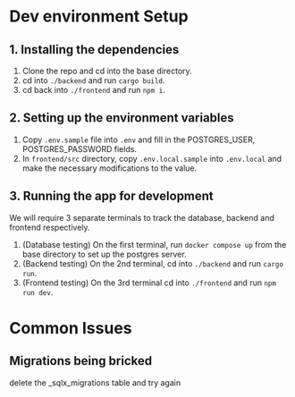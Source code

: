 # Dev environment Setup

## 1. Installing the dependencies
1. Clone the repo and cd into the base directory.
2. cd into `./backend` and run `cargo build`.
3. cd back into `./frontend` and run `npm i`.

## 2. Setting up the environment variables
1. Copy `.env.sample` file into `.env` and fill in the POSTGRES_USER, POSTGRES_PASSWORD fields.
2. In `frontend/src` directory, copy `.env.local.sample` into `.env.local` and make the necessary modifications to the value.

## 3. Running the app for development
We will require 3 separate terminals to track the database, backend and frontend respectively.
1. (Database testing) On the first terminal, run `docker compose up` from the base directory to set up the postgres server.
2. (Backend testing) On the 2nd terminal, cd into `./backend` and run `cargo run`.
3. (Frontend testing) On the 3rd terminal cd into `./frontend` and run `npm run dev`.

# Common Issues

## Migrations being bricked
delete the _sqlx_migrations table and try again